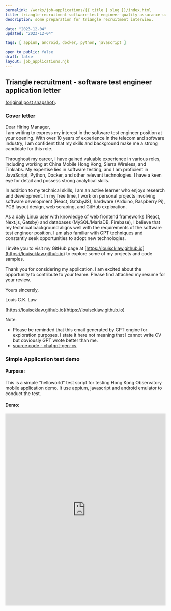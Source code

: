 ```yaml
---
permalink: /works/job-applications/{{ title | slug }}/index.html
title: triangle-recruitment-software-test-engineer-quality-assurance-uat-tr022
description: some preparation for triangle recruitment interview.

date: "2023-12-04"
updated: "2023-12-04"

tags: [ appium, android, docker, python, javascript ]

open_to_public: false
draft: false
layout: job_applications.njk
---
```


<!-- http://localhost:8080/works/job-applications/triangle-recruitment-software-test-engineer-quality-assurance-uat-tr022/index.html -->
<!-- http://louiscklaw.github.io/works/job-applications/triangle-recruitment-software-test-engineer-quality-assurance-uat-tr022/index.html -->

## Triangle recruitment - software test engineer application letter
<a href="./post.png" target="_blank">(original post snapshot)</a>. 

### Cover letter

<div class="letter-container">
Dear Hiring Manager,

<div class="spacer"></div>
I am writing to express my interest in the software test engineer position at your opening. With over 10 years of experience in the telecom and software industry, I am confident that my skills and background make me a strong candidate for this role.

Throughout my career, I have gained valuable experience in various roles, including working at China Mobile Hong Kong, Sierra Wireless, and Tinklabs. My expertise lies in software testing, and I am proficient in JavaScript, Python, Docker, and other relevant technologies. I have a keen eye for detail and possess strong analytical skills.

In addition to my technical skills, I am an active learner who enjoys research and development. In my free time, I work on personal projects involving software development (React, GatsbyJS), hardware (Arduino, Raspberry Pi), PCB layout design, web scraping, and GitHub exploration.

As a daily Linux user with knowledge of web frontend frameworks (React, Next.js, Gatsby) and databases (MySQL/MariaDB, Firebase), I believe that my technical background aligns well with the requirements of the software test engineer position. I am also familiar with GPT techniques and constantly seek opportunities to adopt new technologies.

I invite you to visit my GitHub page at [https://louiscklaw.github.io](https://louiscklaw.github.io) to explore some of my projects and code samples.

Thank you for considering my application. I am excited about the opportunity to contribute to your teame. Please find attached my resume for your review.
<div class="spacer"></div>

Yours sincerely, 

Louis C.K. Law

[https://louiscklaw.github.io](https://louiscklaw.github.io)
</div>

Note:
- Please be reminded that this email generated by GPT engine for exploration purposes. I state it here not meaning that I cannot write CV but obviously GPT wrote better than me.
- [source code - chatgpt-gen-cv](https://github.com/louiscklaw/ai-playlist/tree/master/teamprompt-tryout/chatgpt-gen-cv)
</div>

### Simple Application test demo

#### Purpose:

This is a simple "helloworld" test script for testing Hong Kong Observatory mobile application demo. It use appium, javascript and android emulator to conduct the test.

#### Demo:

<iframe 
  class="shadow"
  width="100%" 
  height="600px" 
  src="https://www.youtube.com/embed/2fMBSod31ao" 
  title="YouTube video player" 
  frameborder="0" 
  allow="accelerometer; autoplay; clipboard-write; encrypted-media; gyroscope; picture-in-picture; web-share" 
  allowfullscreen>
</iframe>
